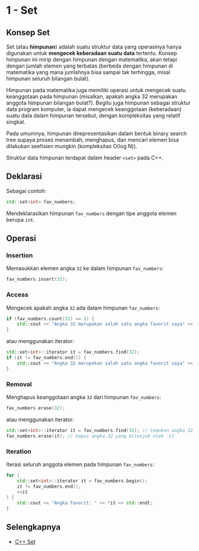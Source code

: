 # 1 - Set

## Konsep Set

Set (atau **himpunan**) adalah suatu struktur data yang operasinya hanya digunakan untuk **mengecek keberadaan suatu data** tertentu. Konsep himpunan ini mirip dengan himpunan dengan matematika, akan tetapi dengan jumlah elemen yang terbatas (berbeda dengan himpunan di matematika yang mana jumlahnya bisa sampai tak terhingga, misal himpunan seluruh bilangan bulat).

Himpunan pada matematika juga memiliki operasi untuk mengecek suatu keanggotaan pada himpunan (misalkan, apakah angka 32 merupakan anggota himpunan bilangan bulat?). Begitu juga himpunan sebagai struktur data program komputer, ia dapat mengecek keanggotaan (keberadaan) suatu data dalam himpunan tersebut, dengan kompleksitas yang relatif singkat.

Pada umumnya, himpunan direpresentasikan dalam bentuk binary search tree supaya proses menambah, menghapus, dan mencari elemen bisa dilakukan seefisien mungkin (kompleksitas O(log N)).

Struktur data himpunan terdapat dalam header `<set>` pada C++.

## Deklarasi

Sebagai contoh:
```c++
std::set<int> fav_numbers;
```
Mendeklarasikan himpunan `fav_numbers` dengan tipe anggota elemen berupa `int`.

## Operasi

### Insertion

Memasukkan elemen angka `32` ke dalam himpunan `fav_numbers`:
```c++
fav_numbers.insert(32);
```

### Access

Mengecek apakah angka `32` ada dalam himpunan `fav_numbers`:
```c++
if (fav_numbers.count(32) == 1) {
    std::cout << "Angka 32 merupakan salah satu angka favorit saya" << std::endl;
}
```

atau menggunakan iterator:
```c++
std::set<int>::iterator it = fav_numbers.find(32);
if (it != fav_numbers.end()) {
    std::cout << "Angka 32 merupakan salah satu angka favorit saya" << std::endl;
}
```

### Removal

Menghapus keanggotaan angka `32` dari himpunan `fav_numbers`:
```c++
fav_numbers.erase(32);
```

atau menggunakan iterator:
```c++
std::set<int>::iterator it = fav_numbers.find(32); // temukan angka 32
fav_numbers.erase(it); // hapus angka 32 yang ditunjuk oleh `it`
```

### Iteration

Iterasi seluruh anggota elemen pada himpunan `fav_numbers`:
```c++
for (
    std::set<int>::iterator it = fav_numbers.begin();
    it != fav_numbers.end();
    ++it
) {
    std::cout << "Angka favorit: " << *it << std::endl;
}
```

## Selengkapnya

- [C++ Set](https://en.cppreference.com/w/cpp/container/set)
